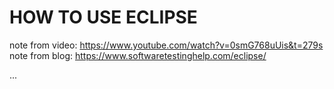 # HOW TO USE ECLIPSE 
note from video: https://www.youtube.com/watch?v=0smG768uUis&t=279s
note from blog: https://www.softwaretestinghelp.com/eclipse/

...
